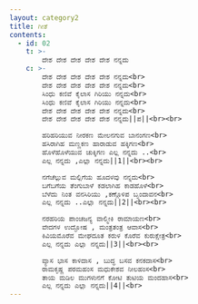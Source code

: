 ```yaml
---
layout: category2
title: ಗೀತೆ
contents:
  - id: 02
    t: >- 
        ದೇಶ ದೇಶ ದೇಶ ದೇಶ ದೇಶ ನನ್ನದು
    c: >- 
        ದೇಶ ದೇಶ ದೇಶ ದೇಶ ದೇಶ ನನ್ನದು<br>
    	ದೇಶ ದೇಶ ದೇಶ ದೇಶ ದೇಶ ನನ್ನದು<br>
    	ಸಿಂಧು ಕಣಿವೆ ಕೈಲಾಸ ಗಿರಿಯು ನನ್ನದು<br>
    	ಸಿಂಧು ಕಣಿವೆ ಕೈಲಾಸ ಗಿರಿಯು ನನ್ನದು<br>
    	ದೇಶ ದೇಶ ದೇಶ ದೇಶ ದೇಶ ನನ್ನದು<br>
    	ದೇಶ ದೇಶ ದೇಶ ದೇಶ ದೇಶ ನನ್ನದು||ಪ||<br><br>

    	ಹರಿಹರಿಯುವ ನೀರಕಣ ಮೇಲನಗುವ ಬಾನಂಗಣ<br>
    	ಹಸಿರಾಗಿಹ ಮಣ್ಣಕಣ ಹಾರಾಡುವ ಹಕ್ಕಿಗಣ<br>
    	ಹೊಳೆಹೊಳೆಯುವ ಚುಕ್ಕಿಗಣ ಎಲ್ಲ ನನ್ನದು ..<br>
    	ಎಲ್ಲ ನನ್ನದು ,ಎಲ್ಲಾ ನನ್ನದು||1||<br><br>

    	ನಗೆಚೆಲ್ಲುವ ಮಲ್ಲಿಗೆಯ ಹೂದಳವು ನನ್ನದು<br>
    	ಬಗೆಬಗೆಯ ತೆಂಗುಬಾಳೆ ಕಡಲಾಗಿಹ ಕಾಡಹೊಳೆ<br>
    	ಬೆಳೆದು ನಿಂತ ವನಸಿರಿಯು ,ಕಣ್ಗೊಳಿಪ ಬೃಂದಾವನ<br>
    	ಎಲ್ಲ ನನ್ನದು ..ಎಲ್ಲಾ ನನ್ನದು||2||<br><br>

    	ನರಹರಿಯ ಪಾಂಚಜನ್ಯ ವಾಲ್ಮೀಕಿ ರಾಮಾಯಣ<br>
    	ವೇದಗಳ ಉದ್ಘೋಷ , ಮಂತ್ರತಂತ್ರ ಆವಾಸ<br>
    	ಕಿವಿಯಮೊರೆವ ಮೇಘದೂತ ಕರುಳ ಕೊರೆವ ಕುರುಕ್ಷೇತ್ರ<br>
    	ಎಲ್ಲ ನನ್ನದು ಎಲ್ಲಾ ನನ್ನದು||3||<br><br>

    	ವ್ಯಾಸ ಭಾಸ ಕಾಳಿದಾಸ , ಬುದ್ಧ ಬಸವ ಕನಕದಾಸ<br>
    	ರಾಮಕೃಷ್ಣ ಪರಮಹಂಸ ಮಧುಕೇಶವ ನೀಲಹಂಸ<br>
    	ತಾಯ ಮಡಿಲ ಮುಗಳುನಗೆ ಕೋಟಿ ತುಟಿಯ ಮಂದಹಾಸ<br>
    	ಎಲ್ಲ ನನ್ನದು ಎಲ್ಲಾ ನನ್ನದು||4||<br>
---
```

